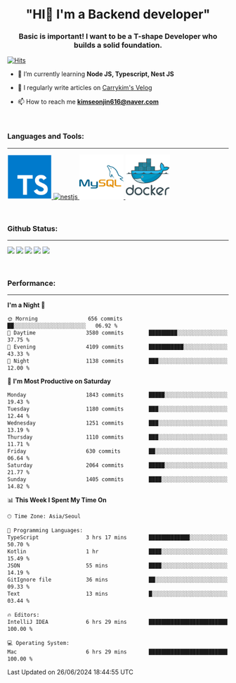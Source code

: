 <h1 align="center">"HI👋 I'm a Backend developer" </h1>
<h3 align="center">Basic is important! I want to be a T-shape Developer who builds a solid foundation.</h3>

[![Hits](https://hits.seeyoufarm.com/api/count/incr/badge.svg?url=https%3A%2F%2Fgithub.com%2Fgimseonjin&count_bg=%2318BFE5&title_bg=%23555555&icon=ko-fi.svg&icon_color=%23E7E7E7&title=hits&edge_flat=false)](https://hits.seeyoufarm.com)

- 🌱 I’m currently learning **Node JS, Typescript, Nest JS**

- 📝 I regularly write articles on [Carrykim's Velog](https://velog.io/@carrykim)

- 📫 How to reach me **kimseonjin616@naver.com**

<br/>

<h3 align="left">Languages and Tools:</h3>

***

<p align="left"> 
 <a href="https://www.typescriptlang.org/" target="_blank" rel="noreferrer"> <img src="https://raw.githubusercontent.com/devicons/devicon/master/icons/typescript/typescript-original.svg" alt="typescript" width="20%" height="20%"/> </a>
<a href="https://nestjs.com/" target="_blank" rel="noreferrer"> <img src="https://docs.nestjs.com/assets/logo-small.svg" alt="nestjs" width="20%" height="20%"/> </a> 
<a href="https://www.mysql.com/" target="_blank" rel="noreferrer"> <img src="https://raw.githubusercontent.com/devicons/devicon/master/icons/mysql/mysql-original-wordmark.svg" alt="mysql" width="20%" height="20%"/>  </a>
 <a href="https://www.docker.com/" target="_blank" rel="noreferrer"> <img src="https://raw.githubusercontent.com/devicons/devicon/master/icons/docker/docker-original-wordmark.svg" alt="docker" width="20%" height="20%"/> </a>
 </p>
</p>

<br/>

<h3 align="left">Github Status:</h3>

***

![](http://github-profile-summary-cards.vercel.app/api/cards/profile-details?username=gimseonjin&theme=nord_bright)
![](http://github-profile-summary-cards.vercel.app/api/cards/repos-per-language?username=gimseonjin&theme=nord_bright)
![](http://github-profile-summary-cards.vercel.app/api/cards/most-commit-language?username=gimseonjin&theme=nord_bright)
![](http://github-profile-summary-cards.vercel.app/api/cards/stats?username=gimseonjin&theme=nord_bright)
![](http://github-profile-summary-cards.vercel.app/api/cards/productive-time?username=gimseonjin&theme=nord_bright&utcOffset=8)


<br/>

<h3 align="left">Performance:</h3>

***

<!--START_SECTION:waka-->
**I'm a Night 🦉** 

```text
🌞 Morning                656 commits         ██░░░░░░░░░░░░░░░░░░░░░░░   06.92 % 
🌆 Daytime                3580 commits        █████████░░░░░░░░░░░░░░░░   37.75 % 
🌃 Evening                4109 commits        ███████████░░░░░░░░░░░░░░   43.33 % 
🌙 Night                  1138 commits        ███░░░░░░░░░░░░░░░░░░░░░░   12.00 % 
```
📅 **I'm Most Productive on Saturday** 

```text
Monday                   1843 commits        █████░░░░░░░░░░░░░░░░░░░░   19.43 % 
Tuesday                  1180 commits        ███░░░░░░░░░░░░░░░░░░░░░░   12.44 % 
Wednesday                1251 commits        ███░░░░░░░░░░░░░░░░░░░░░░   13.19 % 
Thursday                 1110 commits        ███░░░░░░░░░░░░░░░░░░░░░░   11.71 % 
Friday                   630 commits         ██░░░░░░░░░░░░░░░░░░░░░░░   06.64 % 
Saturday                 2064 commits        █████░░░░░░░░░░░░░░░░░░░░   21.77 % 
Sunday                   1405 commits        ████░░░░░░░░░░░░░░░░░░░░░   14.82 % 
```


📊 **This Week I Spent My Time On** 

```text
🕑︎ Time Zone: Asia/Seoul

💬 Programming Languages: 
TypeScript               3 hrs 17 mins       █████████████░░░░░░░░░░░░   50.70 % 
Kotlin                   1 hr                ████░░░░░░░░░░░░░░░░░░░░░   15.49 % 
JSON                     55 mins             ████░░░░░░░░░░░░░░░░░░░░░   14.19 % 
GitIgnore file           36 mins             ██░░░░░░░░░░░░░░░░░░░░░░░   09.33 % 
Text                     13 mins             █░░░░░░░░░░░░░░░░░░░░░░░░   03.44 % 

🔥 Editors: 
IntelliJ IDEA            6 hrs 29 mins       █████████████████████████   100.00 % 

💻 Operating System: 
Mac                      6 hrs 29 mins       █████████████████████████   100.00 % 
```


 Last Updated on 26/06/2024 18:44:55 UTC
<!--END_SECTION:waka-->

<div align="center">
  
